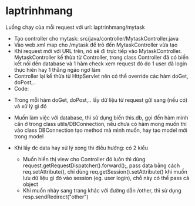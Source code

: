 # laptrinhmang
Luồng chạy của mỗi request với url: laptrinhmang/mytask

- Tạo controller cho mytask: src/java/controller/MytaskController.java
- Vào web.xml map cho /mytask để trỏ đến MytaskController vừa tạo
- Khi request mới với URL trên, nó sẽ đi trực tiếp vào MytaskController. MytaskController kế thừa từ Controller, trong class Controller đã có biến kết nối đến database và 1 hàm check xem request đó do 1 user đã login thực hiên hay 1 thằng ngáo ngơ làm
- Controller lại kế thừa từ HttpServlet nên có thể override các hàm doGet, doPost,..
- Code:

+ Trong mỗi hàm doGet, doPost,.. lấy dữ liệu từ request gửi sang (nếu có) và xử lý gì đó
+ Muốn làm việc với database, thì sử dụng biến this.db, gọi đến hàm mình cần ở trong class utils/DBConnection, nếu chưa có hàm mong muốn thì vào class DBConnection tạo method mà mình muốn, hay tạo model mới trong model

+ Khi lấy đc data hay xử lý xong thì điều hướng: có 2 kiểu
    * Muốn hiển thị view cho Controller đó luôn thì dùng request.getRequestDispatcher().forward();, pass data bằng cách req.setAttribute(), chỉ dùng req.getSession().setAttribute() khi muốn lưu dữ liệu gì đó vào session (eg. user login), chỗ này có thể pass cả object
    * Khi muốn nhảy sang trang khác với đường dẫn /other, thì sử dụng resp.sendRedirect("other")

